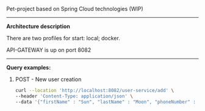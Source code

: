 Pet-project based on Spring Cloud technologies (WIP)

---

<b>Architecture description</b> 

There are two profiles for start: local; docker.

API-GATEWAY is up on port 8082

---

<b>Query examples:</b>

1) POST - New user creation  
   ```bash
   curl --location 'http://localhost:8082/user-service/add' \
   --header 'Content-Type: application/json' \
   --data '{"firstName" : "Sun", "lastName" : "Moon", "phoneNumber" : "89171234567", "companyId" : 1}
   ```